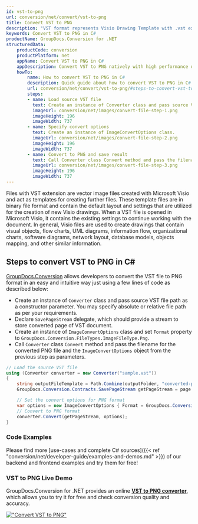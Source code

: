 ```yaml
---
id: vst-to-png
url: conversion/net/convert/vst-to-png
title: Convert VST to PNG
description: "VST format represents Visio Drawing Template with .vst extension. Learn how to convert VST to PNG file programmatically in C# language using GroupDocs.Conversion for .NET library."
keywords: Convert VST to PNG in C#
productName: GroupDocs.Conversion for .NET
structuredData:
    productCode: conversion
    productPlatform: net
    appName: Convert VST to PNG in C#
    appDescription: Convert VST to PNG natively with high performance using C# language and server side GroupDocs.Conversion for .NET APIs, without the use of any software like Microsoft or Open Office.
    howTo:
        name: How to convert VST to PNG in C# 
        description: Quick guide about how to convert VST to PNG in C# with high performance and accuracy.
        url: conversion/net/convert/vst-to-png/#steps-to-convert-vst-to-png-in-c
        steps:
        - name: Load source VST file 
          text: Create an instance of Converter class and pass source VST file path as a constructor parameter. You may specify absolute or relative file path as per your requirements. 
          imageUrl: conversion/net/images/convert-file-step-1.png
          imageHeight: 196
          imageWidth: 737
        - name: Specify convert options 
          text: Create an instance of ImageConvertOptions class.
          imageUrl: conversion/net/images/convert-file-step-2.png
          imageHeight: 196
          imageWidth: 737
        - name: Convert to PNG and save result 
          text: Call Converter class Convert method and pass the filename for the converted HTML file and the ImageConvertOptions object from the previous step as parameters.
          imageUrl: conversion/net/images/convert-file-step-3.png
          imageHeight: 196
          imageWidth: 737
---
```


Files with VST extension are vector image files created with Microsoft Visio and act as templates for creating further files. These template files are in binary file format and contain the default layout and settings that are utilized for the creation of new Visio drawings. When a VST file is opened in Microsoft Visio, it contains the existing settings to continue working with the document. In general, Visio files are used to create drawings that contain visual objects, flow charts, UML diagrams, information flow, organizational charts, software diagrams, network layout, database models, objects mapping, and other similar information.

## Steps to convert VST to PNG in C#

[GroupDocs.Conversion](https://products.groupdocs.com/conversion/net) allows developers to convert the VST file to PNG format in an easy and intuitive way just using a few lines of code as described below:

* Create an instance of `Converter` class and pass source VST file path as a constructor parameter. You may specify absolute or relative file path as per your requirements. 
* Declare `SavePageStream` delegate, which should provide a stream to store converted page of VST document.
* Create an instance of `ImageConvertOptions` class and set `Format` property to `GroupDocs.Conversion.FileTypes.ImageFileType.Png`.
* Call `Converter` class `Convert` method and pass the filename for the converted PNG file and the `ImageConvertOptions` object from the previous step as parameters.

```csharp
// Load the source VST file
using (Converter converter = new Converter("sample.vst"))
{
    string outputFileTemplate = Path.Combine(outputFolder, "converted-page-{0}.png");
    GroupDocs.Conversion.Contracts.SavePageStream getPageStream = page => new FileStream(string.Format(outputFileTemplate, page), FileMode.Create);

    // Set the convert options for PNG format
    var options = new ImageConvertOptions { Format = GroupDocs.Conversion.FileTypes.ImageFileType.Png };   
    // Convert to PNG format
    converter.Convert(getPageStream, options);
}
```

### Code Examples

Please find more [use-cases and complete C# sources]({{< ref "conversion/net/developer-guide/examples-and-demos.md" >}}) of our backend and frontend examples and try them for free!

### VST to PNG Live Demo

GroupDocs.Conversion for .NET provides an online [**VST to PNG converter**](https://products.groupdocs.app/conversion/vst-to-png), which allows you to try it for free and check conversion quality and accuracy.

[!["Convert VST to PNG"](conversion/net/images/convert-to-png/convert-vst-to-png.png)](https://products.groupdocs.app/conversion/vst-to-png)